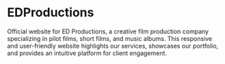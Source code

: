 # EDProductions
Official website for ED Productions, a creative film production company specializing in pilot films, short films, and music albums. This responsive and user-friendly website highlights our services, showcases our portfolio, and provides an intuitive platform for client engagement.
